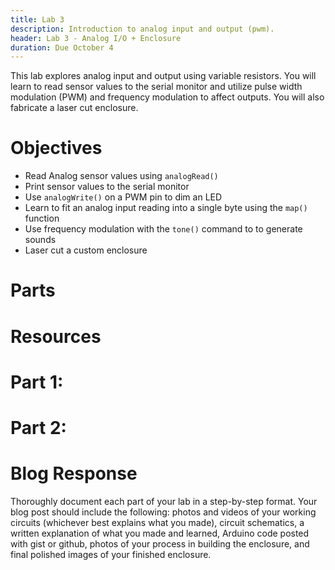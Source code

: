 ```yaml
---
title: Lab 3
description: Introduction to analog input and output (pwm).
header: Lab 3 - Analog I/O + Enclosure
duration: Due October 4
---
```


This lab explores analog input and output using variable resistors. You will learn to read sensor values to the serial monitor and utilize pulse width modulation (PWM) and frequency modulation to affect outputs. You will also fabricate a laser cut enclosure.

# Objectives
+ Read Analog sensor values using `analogRead()`
+ Print sensor values to the serial monitor
+ Use `analogWrite()` on a PWM pin to dim an LED
+ Learn to fit an analog input reading into a single byte using the `map()` function
+ Use frequency modulation with the `tone()` command to to generate sounds
+ Laser cut a custom enclosure

# Parts


# Resources


# Part 1:

# Part 2:

# Blog Response
Thoroughly document each part of your lab in a step-by-step format. Your blog post should include the following: photos and videos of your working circuits (whichever best explains what you made), circuit schematics, a written explanation of what you made and learned, Arduino code posted with gist or github, photos of your process in building the enclosure, and final polished images of your finished enclosure.

<!--

<br>
<hr>
<hr>
<br>


### <span class="lab-sect">Resources</span>
+ Videos: [Analog Input 1](https://vimeo.com/86551311) and [Analog Input 2](https://vimeo.com/90534361)
+ Adafruit's guide to [Forse Sensitive Resistors (FSR)](https://learn.adafruit.com/force-sensitive-resistor-fsr)
+ [Analog Output - Tone](https://vimeo.com/93610177#t=1m22s)


### <span class="lab-sect">Part 1: Potentiometers</span>
Build a circuit with a potentiometer as the input, and an LED as the output. Use [`analogRead()`](https://www.arduino.cc/en/Reference/AnalogRead) for the incoming potentiometer value, and [`analogWrite()`](https://www.arduino.cc/en/Reference/AnalogWrite) to set the brightness of the LED.

**Setup the breadboard** <br> Connect a potentiometer to analog in pin 0 of the module, and an LED and a resistor to digital pin 9.

<br>
![Schematic - Analog Input](assets/lab3-01.png)
<br><br>

**Program the Module**

First, establish some global variables at the top of the program -
<pre>

	// declare a global constant
	// give the LED pin numbers a name

	// declare an int to hold the pot value

	// declare int for brightness value
	// used for writing PWM to LED

</pre>

In the setup() method -

<pre>
	void setup() {

	    // initialize serial

	    // set led pin as an output

	}
</pre>

In the main loop -
read the analog value using analogRead() and put the result into the variable that holds the analog value. Then divide the analog value by 4 to get it into a range from 0 to 255. Then use the analogWrite() command to face the LED. Finally, print out the brightness value to the serial monitor.

<pre>
	void loop() {

		//read value from the pot
		//put results into analogValue

		//fit analogValue into a byte
		//this is the brightness

		//PWM the LED with the
		//use brightness value

		//print brightness to serial monitor
	}
</pre>

When you run this code, the LED should dim up and down as you turn the pot, and the brightness value should be printed to the serial monitor.

<br>

### <span class="lab-sect">Part 2: Other Variable Resistors</span>

Build a circuit with at least 2 different variable resistors that output brightness values to two different colored LEDs. ***You should not use a potentiometer for this part.***

Build two voltage divider circuits that connect to A0 and A1, using ***variable resistors*** for R3 and R4 (try a photocell or an FSR). To both pin 9 and 10, connect a resistor + LED. Use different colors for LED1 and LED2.

<br>
![Schematic - Analog Input](assets/lab3-02.png)
<br><br>

The circuit above works for any **variable resistor**. It’s called a voltage divider. There are two voltage dividers, one on analog in 0 and one on analog in 1. The fixed resistor in each circuit should have the same order of magnitude as the variable resistor’s range. For example, if you’re using a flex sensor with a range of 50 – 100 kilohms, you might use a 47Kohm or a 100Kohm fixed resistor. If you’re using a force sensing resistor that goes from infinity ohms to 10 ohms, but most of its range is between 10Kohms and 10 ohms, you might use a 10Kohm fixed resistor.

In Part 1, you used a potentiometer as input which always gives the full range of analog values, which is 0 to 1023. You can divide this value by 4 to get a range of 0 to 255, which is the full output range of the `analogWrite()` command.

A voltage divider circuit, on the other hand, can’t give you the full range. The fixed resistor in the circuit limits the range. You’ll need to modify the code or the resistor if you want a different range.

**Use the serial monitor to find your sensor range.** Then use the [`map()`](https://www.arduino.cc/en/Reference/Map) function to map the *actual* range that the sensor gives as input to the range that the LED needs as output.

***A Note on soldering sensor leads*** - Flex sensors and force-sensing resistors melt very easily, so unless you are *extremely* quick with a soldering iron, it’s risky to solder directly to their leads (you run the risk of ruining the component). Here are three better solutions:

1. Use female to male jumper cables
2. Use screw terminals (if you have a row of three you can attach the fixed resistor as well)
3. Use wire wrapping wire and a wire wrapping tool

<img src="assets/lab3-fsrfemaleheaders.jpg" alt="Drawing" style="width: 250px;"/>&nbsp;&nbsp;&nbsp;
<img src="assets/lab3-fsrscrewterminals.jpg" alt="Drawing" style="width: 250px;"/>&nbsp;&nbsp;&nbsp;
<img src="assets/lab3-fsrwirewrap.jpg" alt="Drawing" style="width: 250px;"/>

<br>

### <span class="lab-sect">Part 3: Tone Output</span>

Connect two photoresistors to analog pin 0 in a voltage divider circuit as shown below. The 8-ohm speaker connects to pin 8 of the Arduino. You can use any digital I/O pin if you don’t like 8. The other end of the speaker connects to ground.

<br>
![Schematic - Tone](assets/lab3-03.png)
<br><br>

***NOTE*** - this is not the typical way that you would connect an analog sensor input since there is no fixed resistor. Together, the two photocells act as a voltage divider, and either sensor will affect the changing analog value. If you are using variable resistors that can both go to 0 ohms, you should connect a fixed resistor in series from the junction of the two resistors to the input, to avoid a short.

First, determine your range of input values:

<pre>
  void setup() {
    // initialize serial communications
  }

  void loop() {
    // read the analog input on A0
    // print it to the serial monitor
  }
</pre>

<br>

Next, map those values to our output to generate a tone. You will be using the [`tone()`](https://www.arduino.cc/reference/en/language/functions/advanced-io/tone/) function.

<pre>
  // declare int variable to store sensorReading
  // declare float variable for our frequency value

  void setup() {
    // initialize serial communications
  }

  void loop(){}
    // read the analog input on A0, set sensorReading to this value
    // print it to the serial monitor

    // map sensorReading to a an output between 100 and 1000, set frequency to this

    //change the pitch, play for 10ms - use tone()
  }
 </pre>

Upload the code and move your hands over the photocells, listening carefully to the frequency change. It will change from 100 Hz to 1000 HZ, because that’s what you set in the `map()` command. If you want to change the frequency range, change those two numbers. See if you can get it to play a little tune.

I encourage you to take it a bit further and see if you can play a little tune. You can look up frequency values and save those to an array, then iterate through the array as the input changes. Or, set a specific input range to a particular tone, maybe a scale. -->
